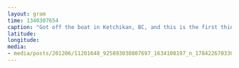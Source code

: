 ```yaml
---
layout: gram
time: 1340307654
caption: "Got off the boat in Ketchikan, BC, and this is the first thing I saw."
latitude: 
longitude: 
media:
- media/posts/201206/11201648_925893030807697_1634108197_n_17842267033000351.jpg
---
```

